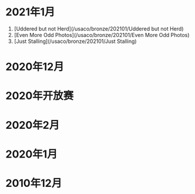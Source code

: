 # 2021年1月
1. [Uddered but not Herd](/usaco/bronze/202101/Uddered but not Herd)
2. [Even More Odd Photos](/usaco/bronze/202101/Even More Odd Photos)
3. [Just Stalling](/usaco/bronze/202101/Just Stalling)
# 2020年12月
# 2020年开放赛
# 2020年2月
# 2020年1月
# 2010年12月